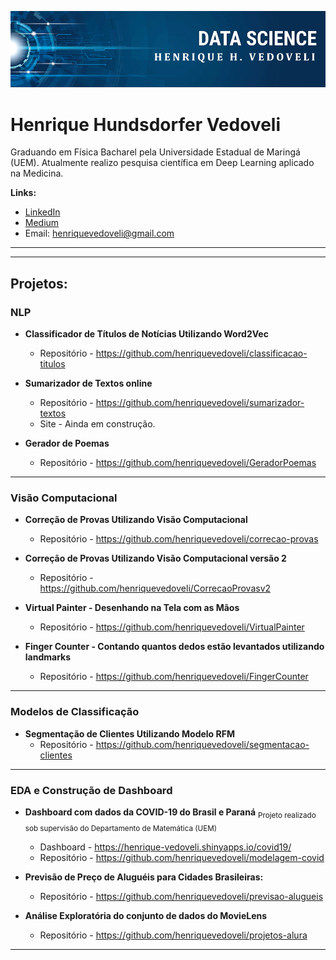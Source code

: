 <p align="center">
  <img src="banner.png" >
</p>

# Henrique Hundsdorfer Vedoveli

Graduando em Física Bacharel pela Universidade Estadual de Maringá (UEM). Atualmente realizo pesquisa científica em Deep Learning aplicado na Medicina.

**Links:**
* [LinkedIn](https://www.linkedin.com/in/henrique-vedoveli)
* [Medium](https://medium.com/@henriquevedoveli)
* Email: henriquevedoveli@gmail.com

---
---
## Projetos:


### NLP
  *   **Classificador de Títulos de Notícias Utilizando Word2Vec**
      * Repositório - https://github.com/henriquevedoveli/classificacao-titulos

  * **Sumarizador de Textos online**
    * Repositório - https://github.com/henriquevedoveli/sumarizador-textos
    * Site - Ainda em construção.

  * **Gerador de Poemas**
    * Repositório - https://github.com/henriquevedoveli/GeradorPoemas
---

### Visão Computacional
  *  **Correção de Provas Utilizando Visão Computacional**
      * Repositório - https://github.com/henriquevedoveli/correcao-provas

   *  **Correção de Provas Utilizando Visão Computacional versão 2**
        * Repositório - https://github.com/henriquevedoveli/CorrecaoProvasv2

  *  **Virtual Painter - Desenhando na Tela com as Mãos**
        * Repositório - https://github.com/henriquevedoveli/VirtualPainter

  *  **Finger Counter - Contando quantos dedos estão levantados utilizando landmarks**
        * Repositório - https://github.com/henriquevedoveli/FingerCounter

---

### Modelos de Classificação
  * **Segmentação de Clientes Utilizando Modelo RFM**
    * Repositório - https://github.com/henriquevedoveli/segmentacao-clientes
---

### EDA e Construção de Dashboard

  * **Dashboard com dados da COVID-19 do Brasil e Paraná**  <sub>Projeto realizado sob supervisão do Departamento de Matemática (UEM) </sub>  
    * Dashboard - https://henrique-vedoveli.shinyapps.io/covid19/
    * Repositório - https://github.com/henriquevedoveli/modelagem-covid
 
  * **Previsão de Preço de Aluguéis para Cidades Brasileiras:** 
    * Repositório - https://github.com/henriquevedoveli/previsao-alugueis

  * **Análise Exploratória do conjunto de dados do MovieLens**
    * Repositório - https://github.com/henriquevedoveli/projetos-alura

 
---
